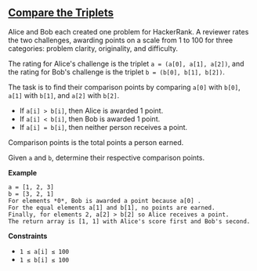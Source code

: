## [Compare the Triplets](https://www.hackerrank.com/challenges/compare-the-triplets/problem)

Alice and Bob each created one problem for HackerRank. 
A reviewer rates the two challenges, awarding points on a scale from 1 to 100 for three categories: problem clarity, originality, and difficulty.

The rating for Alice's challenge is the triplet `a = (a[0], a[1], a[2])`, and the rating for Bob's challenge is the triplet `b = (b[0], b[1], b[2])`.

The task is to find their comparison points by comparing `a[0]` with `b[0]`, `a[1]` with `b[1]`, and `a[2]` with `b[2]`.

* If `a[i] > b[i]`, then Alice is awarded 1 point.
* If `a[i] < b[i]`, then Bob is awarded 1 point.
* If `a[i] = b[i]`, then neither person receives a point.

Comparison points is the total points a person earned.

Given `a` and `b`, determine their respective comparison points.

**Example**
````
a = [1, 2, 3]
b = [3, 2, 1]
For elements *0*, Bob is awarded a point because a[0] .
For the equal elements a[1] and b[1], no points are earned.
Finally, for elements 2, a[2] > b[2] so Alice receives a point.
The return array is [1, 1] with Alice's score first and Bob's second.
````

**Constraints**
* `1 ≤ a[i] ≤ 100`
* `1 ≤ b[i] ≤ 100`